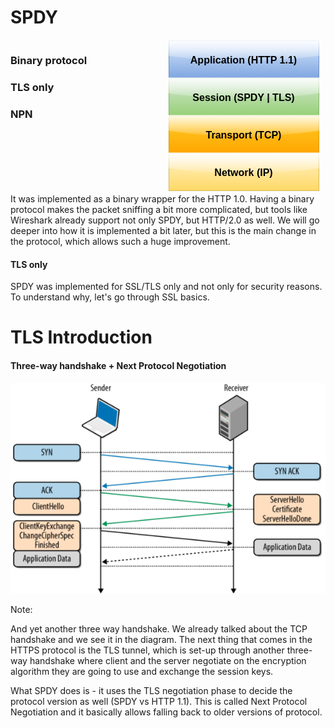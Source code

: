 <h1>SPDY</h1>

<div style="float:left; width: 50%">
  <h3>Binary protocol</h3>
  <h3>TLS only</h3>
  <h3>NPN</h3>
</div>

<div style="float:left; width: 50%">
  <svg xmlns="http://www.w3.org/2000/svg" xmlns:xlink="http://www.w3.org/1999/xlink" width="243px" height="243px" version="1.1"><defs><linearGradient x1="0%" y1="0%" x2="0%" y2="100%" id="mx-gradient-dae8fc-1-7ea6e0-1-s-0"><stop offset="0%" style="stop-color:#DAE8FC"/><stop offset="100%" style="stop-color:#7EA6E0"/></linearGradient><linearGradient x1="0%" y1="0%" x2="0%" y2="100%" id="mx-gradient-ffffff-0.9-ffffff-0.1-s-0"><stop offset="0%" style="stop-color:#ffffff;stop-opacity:0.9"/><stop offset="100%" style="stop-color:#ffffff;stop-opacity:0.1"/></linearGradient><linearGradient x1="0%" y1="0%" x2="0%" y2="100%" id="mx-gradient-d5e8d4-1-97d077-1-s-0"><stop offset="0%" style="stop-color:#D5E8D4"/><stop offset="100%" style="stop-color:#97D077"/></linearGradient><linearGradient x1="0%" y1="0%" x2="0%" y2="100%" id="mx-gradient-ffcd28-1-ffa500-1-s-0"><stop offset="0%" style="stop-color:#FFCD28"/><stop offset="100%" style="stop-color:#FFA500"/></linearGradient><linearGradient x1="0%" y1="0%" x2="0%" y2="100%" id="mx-gradient-fff2cc-1-ffd966-1-s-0"><stop offset="0%" style="stop-color:#FFF2CC"/><stop offset="100%" style="stop-color:#FFD966"/></linearGradient></defs><g transform="translate(0.5,0.5)"><rect x="1" y="1" width="240" height="60" fill="url(#mx-gradient-dae8fc-1-7ea6e0-1-s-0)" stroke="#6c8ebf" pointer-events="none"/><path d="M 0 0 L 0 25 Q 121 43 242 25 L 242 0 Z" fill="url(#mx-gradient-ffffff-0.9-ffffff-0.1-s-0)" stroke="none" pointer-events="none"/><g transform="translate(29,22)"><switch><foreignObject pointer-events="all" width="183" height="21" requiredFeatures="http://www.w3.org/TR/SVG11/feature#Extensibility"><div xmlns="http://www.w3.org/1999/xhtml" style="display: inline-block; font-size: 16px; font-family: Helvetica; color: rgb(0, 0, 0); line-height: 1.2; vertical-align: top; width: 183px; white-space: normal; font-weight: bold; text-align: center;"><div xmlns="http://www.w3.org/1999/xhtml" style="display:inline-block;text-align:inherit;text-decoration:inherit;">Application (HTTP 1.1)</div></div></foreignObject><text x="92" y="19" fill="#000000" text-anchor="middle" font-size="16px" font-family="Helvetica" font-weight="bold">[Not supported by viewer]</text></switch></g><rect x="1" y="61" width="240" height="60" fill="url(#mx-gradient-d5e8d4-1-97d077-1-s-0)" stroke="#82b366" pointer-events="none"/><path d="M 0 60 L 0 85 Q 121 103 242 85 L 242 60 Z" fill="url(#mx-gradient-ffffff-0.9-ffffff-0.1-s-0)" stroke="none" pointer-events="none"/><g transform="translate(33,82)"><switch><foreignObject pointer-events="all" width="175" height="21" requiredFeatures="http://www.w3.org/TR/SVG11/feature#Extensibility"><div xmlns="http://www.w3.org/1999/xhtml" style="display: inline-block; font-size: 16px; font-family: Helvetica; color: rgb(0, 0, 0); line-height: 1.2; vertical-align: top; width: 175px; white-space: normal; font-weight: bold; text-align: center;"><div xmlns="http://www.w3.org/1999/xhtml" style="display:inline-block;text-align:inherit;text-decoration:inherit;">Session (SPDY | TLS)</div></div></foreignObject><text x="88" y="19" fill="#000000" text-anchor="middle" font-size="16px" font-family="Helvetica" font-weight="bold">[Not supported by viewer]</text></switch></g><rect x="1" y="121" width="240" height="60" fill="url(#mx-gradient-ffcd28-1-ffa500-1-s-0)" stroke="#d79b00" pointer-events="none"/><path d="M 0 120 L 0 145 Q 121 163 242 145 L 242 120 Z" fill="url(#mx-gradient-ffffff-0.9-ffffff-0.1-s-0)" stroke="none" pointer-events="none"/><g transform="translate(54,142)"><switch><foreignObject pointer-events="all" width="133" height="21" requiredFeatures="http://www.w3.org/TR/SVG11/feature#Extensibility"><div xmlns="http://www.w3.org/1999/xhtml" style="display: inline-block; font-size: 16px; font-family: Helvetica; color: rgb(0, 0, 0); line-height: 1.2; vertical-align: top; width: 133px; white-space: normal; font-weight: bold; text-align: center;"><div xmlns="http://www.w3.org/1999/xhtml" style="display:inline-block;text-align:inherit;text-decoration:inherit;">Transport (TCP)</div></div></foreignObject><text x="67" y="19" fill="#000000" text-anchor="middle" font-size="16px" font-family="Helvetica" font-weight="bold">[Not supported by viewer]</text></switch></g><rect x="1" y="181" width="240" height="60" fill="url(#mx-gradient-fff2cc-1-ffd966-1-s-0)" stroke="#d6b656" pointer-events="none"/><path d="M 0 180 L 0 205 Q 121 223 242 205 L 242 180 Z" fill="url(#mx-gradient-ffffff-0.9-ffffff-0.1-s-0)" stroke="none" pointer-events="none"/><g transform="translate(68,202)"><switch><foreignObject pointer-events="all" width="105" height="21" requiredFeatures="http://www.w3.org/TR/SVG11/feature#Extensibility"><div xmlns="http://www.w3.org/1999/xhtml" style="display: inline-block; font-size: 16px; font-family: Helvetica; color: rgb(0, 0, 0); line-height: 1.2; vertical-align: top; width: 105px; white-space: normal; font-weight: bold; text-align: center;"><div xmlns="http://www.w3.org/1999/xhtml" style="display:inline-block;text-align:inherit;text-decoration:inherit;">Network (IP)</div></div></foreignObject><text x="53" y="19" fill="#000000" text-anchor="middle" font-size="16px" font-family="Helvetica" font-weight="bold">[Not supported by viewer]</text></switch></g></g></svg>
</div>

<aside class="notes">

It was implemented as a binary wrapper for the HTTP 1.0. Having a binary
protocol makes the packet sniffing a bit more complicated, but tools like
Wireshark already support not only SPDY, but HTTP/2.0 as well. We will go
deeper into how it is implemented a bit later, but this is the main change in
the protocol, which allows such a huge improvement.

<h4>TLS only</h4>

SPDY was implemented for SSL/TLS only and not only for security reasons. To
understand why, let's go through SSL basics.

</aside>

<!-- page -->

# TLS Introduction

#### Three-way handshake + Next Protocol Negotiation

![Handshake](slides/images/tls.png)

Note:

And yet another three way handshake. We already talked about the TCP handshake
and we see it in the diagram. The next thing that comes in the HTTPS protocol
is the TLS tunnel, which is set-up through another three-way handshake where
client and the server negotiate on the encryption algorithm they are going to
use and exchange the session keys.

What SPDY does is - it uses the TLS negotiation phase to decide the protocol
version as well (SPDY vs HTTP 1.1). This is called Next Protocol Negotiation
and it basically allows falling back to older versions of protocol.

